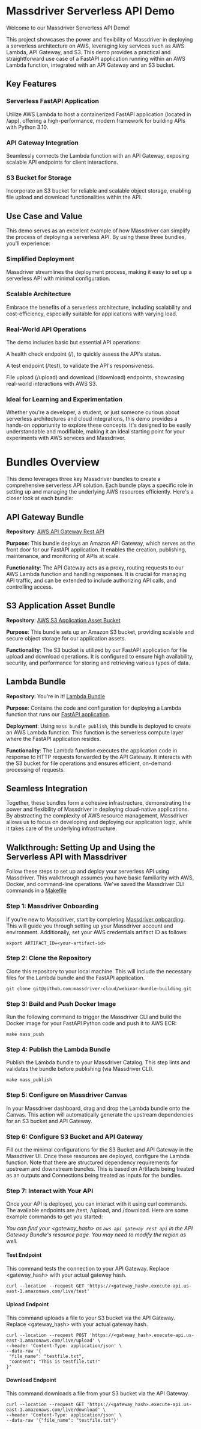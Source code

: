 # Massdriver Serverless API Demo
Welcome to our Massdriver Serverless API Demo! 

This project showcases the power and flexibility of Massdriver in deploying a serverless architecture on AWS, leveraging key services such as AWS Lambda, API Gateway, and S3. 
This demo provides a practical and straightforward use case of a FastAPI application running within an AWS Lambda function, integrated with an API Gateway and an S3 bucket.

## Key Features
### Serverless FastAPI Application
Utilize AWS Lambda to host a containerized FastAPI application (located in /app), offering a high-performance, modern framework for building APIs with Python 3.10.

### API Gateway Integration
Seamlessly connects the Lambda function with an API Gateway, exposing scalable API endpoints for client interactions.

### S3 Bucket for Storage
Incorporate an S3 bucket for reliable and scalable object storage, enabling file upload and download functionalities within the API.

## Use Case and Value
This demo serves as an excellent example of how Massdriver can simplify the process of deploying a serverless API. By using these three bundles, you'll experience:

### Simplified Deployment
Massdriver streamlines the deployment process, making it easy to set up a serverless API with minimal configuration.

### Scalable Architecture
Embrace the benefits of a serverless architecture, including scalability and cost-efficiency, especially suitable for applications with varying load.

### Real-World API Operations
The demo includes basic but essential API operations:

A health check endpoint (/), to quickly assess the API's status.

A test endpoint (/test), to validate the API's responsiveness.

File upload (/upload) and download (/download) endpoints, showcasing real-world interactions with AWS S3.

### Ideal for Learning and Experimentation
Whether you're a developer, a student, or just someone curious about serverless architectures and cloud integrations, this demo provides a hands-on opportunity to explore these concepts. It's designed to be easily understandable and modifiable, making it an ideal starting point for your experiments with AWS services and Massdriver.

# Bundles Overview
This demo leverages three key Massdriver bundles to create a comprehensive serverless API solution. Each bundle plays a specific role in setting up and managing the underlying AWS resources efficiently. Here's a closer look at each bundle:

## API Gateway Bundle
**Repository**: [AWS API Gateway Rest API](https://github.com/massdriver-cloud/aws-apigateway-rest-api)

**Purpose**: This bundle deploys an Amazon API Gateway, which serves as the front door for our FastAPI application. It enables the creation, publishing, maintenance, and monitoring of APIs at scale.

**Functionality**: The API Gateway acts as a proxy, routing requests to our AWS Lambda function and handling responses. It is crucial for managing API traffic, and can be extended to include authorizing API calls, and controlling access.

## S3 Application Asset Bundle
**Repository**: [AWS S3 Application Asset Bucket](https://github.com/massdriver-cloud/aws-s3-application-asset-bucket)

**Purpose**: This bundle sets up an Amazon S3 bucket, providing scalable and secure object storage for our application assets.

**Functionality**: The S3 bucket is utilized by our FastAPI application for file upload and download operations. It is configured to ensure high availability, security, and performance for storing and retrieving various types of data.

## Lambda Bundle
**Repository**: You're in it! [Lambda Bundle](./lambda_bundle/)

**Purpose**: Contains the code and configuration for deploying a Lambda function that runs our [FastAPI application](./app/).

**Deployment**: Using `mass bundle publish`, this bundle is deployed to create an AWS Lambda function. This function is the serverless compute layer where the FastAPI application resides.

**Functionality**: The Lambda function executes the application code in response to HTTP requests forwarded by the API Gateway. It interacts with the S3 bucket for file operations and ensures efficient, on-demand processing of requests.

## Seamless Integration
Together, these bundles form a cohesive infrastructure, demonstrating the power and flexibility of Massdriver in deploying cloud-native applications. By abstracting the complexity of AWS resource management, Massdriver allows us to focus on developing and deploying our application logic, while it takes care of the underlying infrastructure.

## Walkthrough: Setting Up and Using the Serverless API with Massdriver

Follow these steps to set up and deploy your serverless API using Massdriver. This walkthrough assumes you have basic familiarity with AWS, Docker, and command-line operations. We've saved the Massdriver CLI commands in a [Makefile](./Makefile)

### Step 1: Massdriver Onboarding
If you're new to Massdriver, start by completing [Massdriver onboarding](https://docs.massdriver.cloud/getting-started/onboarding). This will guide you through setting up your Massdriver account and environment. Additionally, set your AWS credentials artifact ID as follows:

```
export ARTIFACT_ID=<your-artifact-id>
```

### Step 2: Clone the Repository
Clone this repository to your local machine. This will include the necessary files for the Lambda bundle and the FastAPI application.

```
git clone git@github.com:massdriver-cloud/webinar-bundle-building.git
```
### Step 3: Build and Push Docker Image
Run the following command to trigger the Massdriver CLI and build the Docker image for your FastAPI Python code and push it to AWS ECR:

```
make mass_push
```

### Step 4: Publish the Lambda Bundle
Publish the Lambda bundle to your Massdriver Catalog. This step lints and validates the bundle before publishing (via Massdriver CLI).

```
make mass_publish
```

### Step 5: Configure on Massdriver Canvas
In your Massdriver dashboard, drag and drop the Lambda bundle onto the Canvas. This action will automatically generate the upstream dependencies for an S3 bucket and API Gateway.

### Step 6: Configure S3 Bucket and API Gateway
Fill out the minimal configurations for the S3 Bucket and API Gateway in the Massdriver UI. Once these resources are deployed, configure the Lambda function. Note that there are structured dependency requirements for upstream and downstream bundles. This is based on Artifacts being treated as an outputs and Connections being treated as inputs for the bundles.

### Step 7: Interact with Your API
Once your API is deployed, you can interact with it using curl commands. The available endpoints are /test, /upload, and /download. Here are some example commands to get you started:

*You can find your <gateway_hash> as `aws api gateway rest api` in the API Gateway Bundle's resource page. You may need to modify the region as well.*

#### Test Endpoint
This command tests the connection to your API Gateway. Replace <gateway_hash> with your actual gateway hash.

```
curl --location --request GET 'https://<gateway_hash>.execute-api.us-east-1.amazonaws.com/live/test'
```


#### Upload Endpoint
This command uploads a file to your S3 bucket via the API Gateway. Replace <gateway_hash> with your actual gateway hash.
```
curl --location --request POST 'https://<gateway_hash>.execute-api.us-east-1.amazonaws.com/live/upload' \
--header 'Content-Type: application/json' \
--data-raw '{
 "file_name": "testfile.txt",
 "content": "This is testfile.txt!"
}'
```

#### Download Endpoint
This command downloads a file from your S3 bucket via the API Gateway.
```
curl --location --request GET 'https://<gateway_hash>.execute-api.us-east-1.amazonaws.com/live/download' \
--header 'Content-Type: application/json' \
--data-raw '{"file_name": "testfile.txt"}'
```